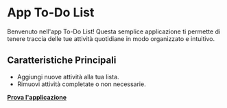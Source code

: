# App To-Do List

Benvenuto nell'app To-Do List! Questa semplice applicazione ti permette di tenere traccia delle tue attività quotidiane in modo organizzato e intuitivo.

## Caratteristiche Principali

- Aggiungi nuove attività alla tua lista.
- Rimuovi attività completate o non necessarie.

**[Prova l'applicazione](https://sage-llama-f5424e.netlify.app)**


